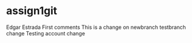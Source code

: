 # assign1git
Edgar Estrada
First comments
This is a change on newbranch
testbranch change
Testing account change
